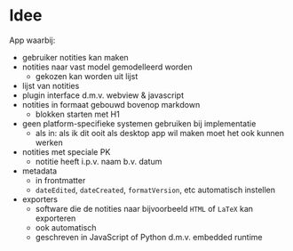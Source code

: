 # Idee

App waarbij:
- gebruiker notities kan maken
- notities naar vast model gemodelleerd worden
    - gekozen kan worden uit lijst
- lijst van notities
- plugin interface d.m.v. webview & javascript
- notities in formaat gebouwd bovenop markdown
    - blokken starten met H1
- geen platform-specifieke systemen gebruiken bij implementatie
    - als in: als ik dit ooit als desktop app wil maken moet het ook kunnen werken
- notities met speciale PK
    - notitie heeft i.p.v. naam b.v. datum
- metadata
    - in frontmatter
    - `dateEdited`, `dateCreated`, `formatVersion`, etc automatisch instellen 
- exporters
    - software die de notities naar bijvoorbeeld `HTML` of `LaTeX` kan exporteren
    - ook automatisch
    - geschreven in JavaScript of Python d.m.v. embedded runtime